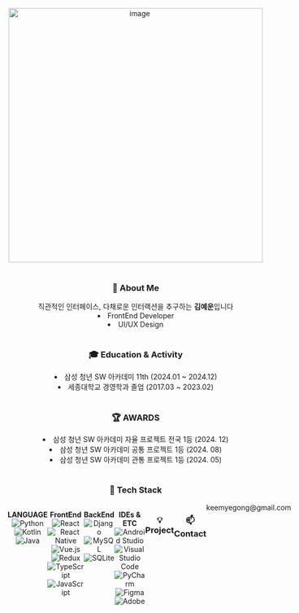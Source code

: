 <br>

<div align="center">
  <img width="500" alt="image" ![KEEMYEGONG](
    src="https://github.com/user-attachments/assets/1cc95b7e-32e5-4d80-8e8a-114802dc0717")>
  
  <br>
  <br>

  <h3> 🔎 About Me </h3>
  직관적인 인터페이스, 다채로운 인터랙션을 추구하는 <b>김예운</b>입니다<br>
  <li>FrontEnd Developer<br></li>
  <li>UI/UX Design</li>

  <br>

  <h3> 🎓 Education & Activity </h3>
  <li>삼성 청년 SW 아카데미 11th (2024.01 ~ 2024.12)</li>
  <li>세종대학교 경영학과 졸업 (2017.03 ~ 2023.02)</li>

  <br>

  <h3> 🏆 AWARDS </h3>
  <li>삼성 청년 SW 아카데미 자율 프로젝트 전국 1등 (2024. 12)</li>
  <li>삼성 청년 SW 아카데미 공통 프로젝트 1등 (2024. 08)</li>
  <li>삼성 청년 SW 아카데미 관통 프로젝트 1등 (2024. 05)</li>
  
  <br>
  
  <h3> 📜 Tech Stack </h3>
  <div style="display: flex; align-items: flex-start;">
 
  <b>LANGUAGE</b> <br>
  ![Python](https://img.shields.io/badge/python-3670A0?style=for-the-badge&logo=python&logoColor=ffdd54)
  ![Kotlin](https://img.shields.io/badge/kotlin-%237F52FF.svg?style=for-the-badge&logo=kotlin&logoColor=white)
  ![Java](https://img.shields.io/badge/java-%23ED8B00.svg?style=for-the-badge&logo=openjdk&logoColor=white)

  <b>FrontEnd</b> <br>
	![React](https://img.shields.io/badge/react-%2320232a.svg?style=for-the-badge&logo=react&logoColor=%2361DAFB)
  ![React Native](https://img.shields.io/badge/react_native-%2320232a.svg?style=for-the-badge&logo=react&logoColor=%2361DAFB)
  ![Vue.js](https://img.shields.io/badge/vuejs-%2335495e.svg?style=for-the-badge&logo=vuedotjs&logoColor=%234FC08D)
  ![Redux](https://img.shields.io/badge/redux-%23593d88.svg?style=for-the-badge&logo=redux&logoColor=white)
  ![TypeScript](https://img.shields.io/badge/typescript-%23007ACC.svg?style=for-the-badge&logo=typescript&logoColor=white)
  ![JavaScript](https://img.shields.io/badge/javascript-%23323330.svg?style=for-the-badge&logo=javascript&logoColor=%23F7DF1E)
  

  <b>BackEnd</b> <br>
  ![Django](https://img.shields.io/badge/django-%23092E20.svg?style=for-the-badge&logo=django&logoColor=white)
	![MySQL](https://img.shields.io/badge/mysql-4479A1.svg?style=for-the-badge&logo=mysql&logoColor=white)
  ![SQLite](https://img.shields.io/badge/sqlite-%2307405e.svg?style=for-the-badge&logo=sqlite&logoColor=white)<br>

  <b>IDEs & ETC</b> <br>
  ![Android Studio](https://img.shields.io/badge/android%20studio-346ac1?style=for-the-badge&logo=android%20studio&logoColor=white)
  ![Visual Studio Code](https://img.shields.io/badge/Visual%20Studio%20Code-0078d7.svg?style=for-the-badge&logo=visual-studio-code&logoColor=white)
  ![PyCharm](https://img.shields.io/badge/pycharm-143?style=for-the-badge&logo=pycharm&logoColor=black&color=black&labelColor=green)
  ![Figma](https://img.shields.io/badge/figma-%23F24E1E.svg?style=for-the-badge&logo=figma&logoColor=white)
  ![Adobe](https://img.shields.io/badge/adobe-%23FF0000.svg?style=for-the-badge&logo=adobe&logoColor=white)
  

<!--     
  <div align='center'>
    <img src="https://github-readme-stats.vercel.app/api/top-langs/?username=keemyegong"/>
  </div>
-->

  <br>

  <h3>💡 Project</h3>
  <table align="center">
  <tr>
    <th>Title</th>
     <th>Description</th>
    <th>Skills</th>
    <th>Link</th>
  </tr>
  <tr>
    <td>응급상황 신속 지원 앱 PushOfLife (2024)</td>
     <td>Wear OS 기반 응급상황 알림 및 CPR 실시간 피드백 서비스</td>
    <td>Kotlin, Android SDK, Redis, MongoDB, WebFlux, BLE, etc.</td>
   <td>https://github.com/keemyegong/project-POL.git</td>
  </tr>
  <tr>
    <td>식단/식비 자동화 앱 AllEat! (2024)</td>
     <td>결제 내역 기반 식단/식비 기록 자동화 및 통합 관리 분석 서비스</td>
    <td>React Native, Spring Boot, TypeScript, Amazon S3, YOLOv10, MySQL etc.</td>
   <td>https://github.com/keemyegong/project-AllEat.git</td>
  </tr>
  <tr>
    <td>감정 모니터링 및 분석 도구 Happy:RE (2024)</td>
     <td>학습 AI 모델 기반 대화형 감정 기록을 통한 이용자의 감정 모니터링 및 분석 서비스</td>
    <td>React, Spring Boot, MySQL, Amazon S3, LangChain, etc.</td>
   <td>https://github.com/keemyegong/project-Happy-RE.git</td>
  </tr>
  <tr>
    <td>영화 추천 플랫폼 MEOVA (2024)</td>
     <td>Open API를 활용한 SNS 기반 검색 최적화 영화 추천 웹 플랫폼</td>
    <td>Python, Django, Vue, MySQL, Adobe, etc.</td>
   <td>https://github.com/keemyegong/project-MEOVA.git</td>
  </tr>
  </tr>
    <tr>
    <td>웹소켓 통신 실시간 게임 PONGDANG (2024)</td>
     <td>육지 위에 마지막까지 살아남는 플레이어가 승자가 되는 전략 알 까기 게임</td>
    <td>Python, Pygame, WebSocket, Adobe</td>
   <td>https://github.com/keemyegong/project-PONDANG.git</td>
  </tr>
</table>

<br>

  <h3> 📫 Contact  </h3>
  keemyegong@gmail.com

</div>

<br>
